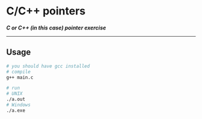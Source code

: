 # C/C++ pointers

***C or C++ (in this case) pointer exercise***

---

## Usage 

```bash
# you should have gcc installed
# compile
g++ main.c

# run
# UNIX
./a.out 
# Windows
./a.exe
```


